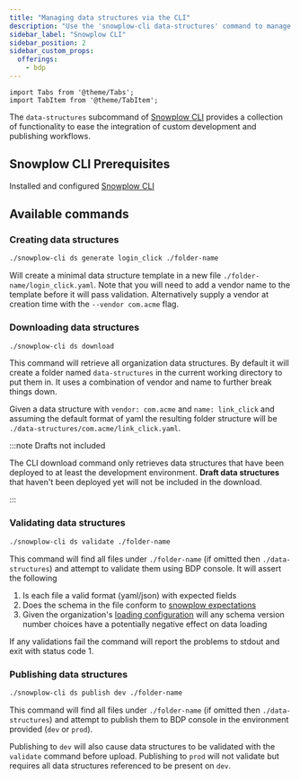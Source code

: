 ```yaml
---
title: "Managing data structures via the CLI"
description: "Use the 'snowplow-cli data-structures' command to manage your data structures."
sidebar_label: "Snowplow CLI"
sidebar_position: 2
sidebar_custom_props:
  offerings:
    - bdp
---
```


```mdx-code-block
import Tabs from '@theme/Tabs';
import TabItem from '@theme/TabItem';
```

The `data-structures` subcommand of [Snowplow CLI](/docs/data-product-studio/snowplow-cli/index.md) provides a collection of functionality to ease the integration of custom development and publishing workflows.

## Snowplow CLI Prerequisites

Installed and configured [Snowplow CLI](/docs/data-product-studio/snowplow-cli/index.md)


## Available commands

### Creating data structures

```bash
./snowplow-cli ds generate login_click ./folder-name

```

Will create a minimal data structure template in a new file `./folder-name/login_click.yaml`. Note that you will need to add a vendor name to the template before it will pass validation. Alternatively supply a vendor at creation time with the `--vendor com.acme` flag.


### Downloading data structures

```bash
./snowplow-cli ds download
```

This command will retrieve all organization data structures. By default it will create a folder named `data-structures` in the current working directory to put them in. It uses a combination of vendor and name to further break things down.

Given a data structure with `vendor: com.acme` and `name: link_click` and assuming the default format of yaml the resulting folder structure will be `./data-structures/com.acme/link_click.yaml`.

:::note Drafts not included

The CLI download command only retrieves data structures that have been deployed to at least the development environment. **Draft data structures** that haven't been deployed yet will not be included in the download.

:::


### Validating data structures

```bash
./snowplow-cli ds validate ./folder-name
```

This command will find all files under `./folder-name` (if omitted then `./data-structures`) and attempt to validate them using BDP console. It will assert the following

1. Is each file a valid format (yaml/json) with expected fields
2. Does the schema in the file conform to [snowplow expectations](/docs/fundamentals/schemas/index.md#the-anatomy-of-a-schema)
3. Given the organization's [loading configuration](/docs/destinations/warehouses-lakes/loading-process/index.md) will any schema version number choices have a potentially negative effect on data loading

If any validations fail the command will report the problems to stdout and exit with status code 1.


### Publishing data structures

```bash
./snowplow-cli ds publish dev ./folder-name
```

This command will find all files under `./folder-name` (if omitted then `./data-structures`) and attempt to publish them to BDP console in the environment provided (`dev` or `prod`).

Publishing to `dev` will also cause data structures to be validated with the `validate` command before upload. Publishing to `prod` will not validate but requires all data structures referenced to be present on `dev`.

